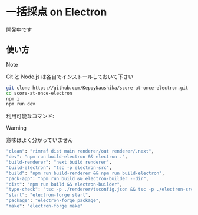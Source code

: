 # 一括採点 on Electron

開発中です

## 使い方

> [!NOTE]
> Git と Node.js は各自でインストールしておいて下さい

```bash
git clone https://github.com/KeppyNaushika/score-at-once-electron.git
cd score-at-once-electron
npm i
npm run dev
```

利用可能なコマンド:

> [!WARNING]
> 意味はよく分かっていません

```bash
"clean": "rimraf dist main renderer/out renderer/.next",
"dev": "npm run build-electron && electron .",
"build-renderer": "next build renderer",
"build-electron": "tsc -p electron-src",
"build": "npm run build-renderer && npm run build-electron",
"pack-app": "npm run build && electron-builder --dir",
"dist": "npm run build && electron-builder",
"type-check": "tsc -p ./renderer/tsconfig.json && tsc -p ./electron-src/tsconfig.json",
"start": "electron-forge start",
"package": "electron-forge package",
"make": "electron-forge make"
```
